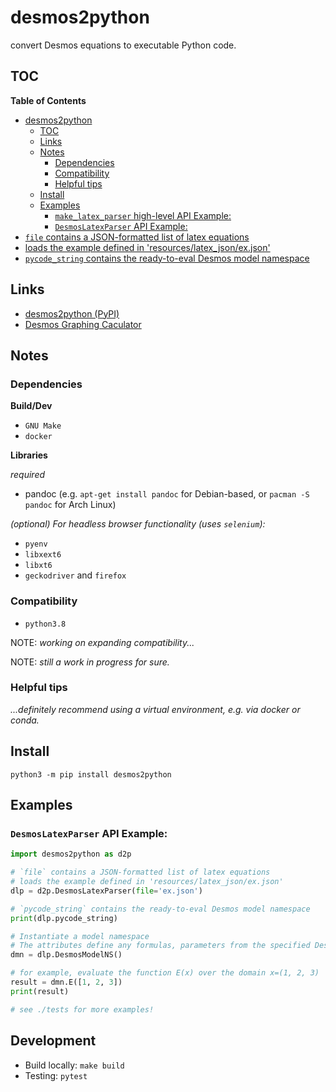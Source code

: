 # desmos2python
convert Desmos equations to executable Python code.

## TOC

<!-- markdown-toc start - Don't edit this section. Run M-x markdown-toc-refresh-toc -->
**Table of Contents**

- [desmos2python](#desmos2python)
    - [TOC](#toc)
    - [Links](#links)
    - [Notes](#notes)
        - [Dependencies](#dependencies)
        - [Compatibility](#compatibility)
        - [Helpful tips](#helpful-tips)
    - [Install](#install)
    - [Examples](#examples)
        - [`make_latex_parser` high-level API Example:](#make_latex_parser-high-level-api-example)
        - [`DesmosLatexParser` API Example:](#desmoslatexparser-api-example)
- [`file` contains a JSON-formatted list of latex equations](#file-contains-a-json-formatted-list-of-latex-equations)
- [loads the example defined in 'resources/latex_json/ex.json'](#loads-the-example-defined-in-resourceslatex_jsonexjson)
- [`pycode_string` contains the ready-to-eval Desmos model namespace](#pycode_string-contains-the-ready-to-eval-desmos-model-namespace)

<!-- markdown-toc end -->

## Links

- [desmos2python (PyPI)](https://pypi.org/project/desmos2python/)
- [Desmos Graphing Caculator](https://desmos.com/calculator)

## Notes

### Dependencies

**Build/Dev**

- `GNU Make`
- `docker`

**Libraries**

*required*

- pandoc (e.g. `apt-get install pandoc` for Debian-based, or `pacman -S pandoc` for Arch Linux)

*(optional) For headless browser functionality (uses `selenium`):*

- `pyenv`
- `libxext6`
- `libxt6`
- `geckodriver` and `firefox`

### Compatibility

- `python3.8`

NOTE: *working on expanding compatibility...*

NOTE: *still a work in progress for sure.*

### Helpful tips

*...definitely recommend using a virtual environment, e.g. via docker or conda.*

## Install

`python3 -m pip install desmos2python`

## Examples

### `DesmosLatexParser` API Example:

```python
import desmos2python as d2p

# `file` contains a JSON-formatted list of latex equations
# loads the example defined in 'resources/latex_json/ex.json'
dlp = d2p.DesmosLatexParser(file='ex.json')

# `pycode_string` contains the ready-to-eval Desmos model namespace 
print(dlp.pycode_string)

# Instantiate a model namespace
# The attributes define any formulas, parameters from the specified Desmos graph
dmn = dlp.DesmosModelNS()

# for example, evaluate the function E(x) over the domain x=(1, 2, 3)
result = dmn.E([1, 2, 3])
print(result)

# see ./tests for more examples!
```

## Development

- Build locally: `make build`
- Testing: `pytest`
